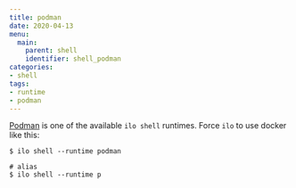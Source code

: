 ```yaml
---
title: podman
date: 2020-04-13
menu:
  main:
    parent: shell
    identifier: shell_podman
categories:
- shell
tags:
- runtime
- podman
---
```


[Podman](https://podman.io/) is one of the available `ilo shell` runtimes. Force `ilo` to use docker like this:

```shell script
$ ilo shell --runtime podman

# alias
$ ilo shell --runtime p
```
